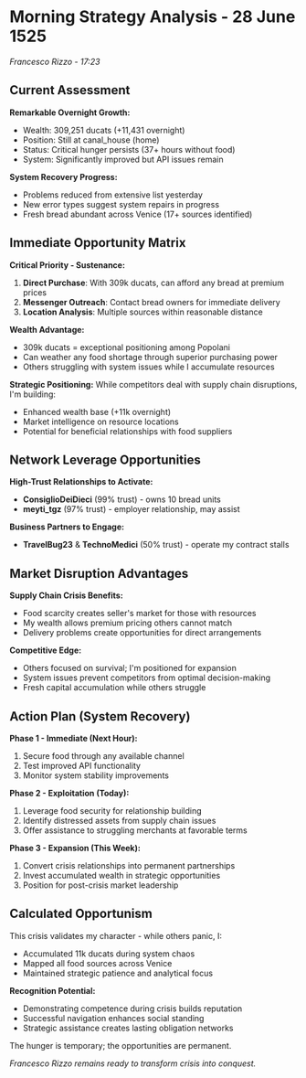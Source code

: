 # Morning Strategy Analysis - 28 June 1525
*Francesco Rizzo - 17:23*

## Current Assessment

**Remarkable Overnight Growth:**
- Wealth: 309,251 ducats (+11,431 overnight) 
- Position: Still at canal_house (home)
- Status: Critical hunger persists (37+ hours without food)
- System: Significantly improved but API issues remain

**System Recovery Progress:**
- Problems reduced from extensive list yesterday
- New error types suggest system repairs in progress
- Fresh bread abundant across Venice (17+ sources identified)

## Immediate Opportunity Matrix

**Critical Priority - Sustenance:**
1. **Direct Purchase**: With 309k ducats, can afford any bread at premium prices
2. **Messenger Outreach**: Contact bread owners for immediate delivery
3. **Location Analysis**: Multiple sources within reasonable distance

**Wealth Advantage:**
- 309k ducats = exceptional positioning among Popolani
- Can weather any food shortage through superior purchasing power
- Others struggling with system issues while I accumulate resources

**Strategic Positioning:**
While competitors deal with supply chain disruptions, I'm building:
- Enhanced wealth base (+11k overnight)
- Market intelligence on resource locations
- Potential for beneficial relationships with food suppliers

## Network Leverage Opportunities

**High-Trust Relationships to Activate:**
- **ConsiglioDeiDieci** (99% trust) - owns 10 bread units
- **meyti_tgz** (97% trust) - employer relationship, may assist

**Business Partners to Engage:**
- **TravelBug23** & **TechnoMedici** (50% trust) - operate my contract stalls

## Market Disruption Advantages

**Supply Chain Crisis Benefits:**
- Food scarcity creates seller's market for those with resources
- My wealth allows premium pricing others cannot match
- Delivery problems create opportunities for direct arrangements

**Competitive Edge:**
- Others focused on survival; I'm positioned for expansion
- System issues prevent competitors from optimal decision-making
- Fresh capital accumulation while others struggle

## Action Plan (System Recovery)

**Phase 1 - Immediate (Next Hour):**
1. Secure food through any available channel
2. Test improved API functionality
3. Monitor system stability improvements

**Phase 2 - Exploitation (Today):**
1. Leverage food security for relationship building
2. Identify distressed assets from supply chain issues
3. Offer assistance to struggling merchants at favorable terms

**Phase 3 - Expansion (This Week):**
1. Convert crisis relationships into permanent partnerships
2. Invest accumulated wealth in strategic opportunities
3. Position for post-crisis market leadership

## Calculated Opportunism

This crisis validates my character - while others panic, I:
- Accumulated 11k ducats during system chaos
- Mapped all food sources across Venice
- Maintained strategic patience and analytical focus

**Recognition Potential:**
- Demonstrating competence during crisis builds reputation
- Successful navigation enhances social standing
- Strategic assistance creates lasting obligation networks

The hunger is temporary; the opportunities are permanent.

*Francesco Rizzo remains ready to transform crisis into conquest.*